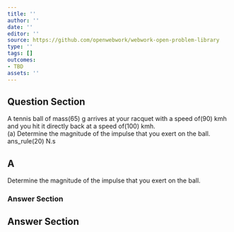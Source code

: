```yaml
---
title: ''
author: ''
date: ''
editor: ''
source: https://github.com/openwebwork/webwork-open-problem-library
type: ''
tags: []
outcomes:
- TBD
assets: ''
---
```


## Question Section 

 
A tennis ball of mass(65) g arrives at your racquet with a speed of(90) kmh and you hit it directly back at a speed of(100) kmh.  
(a) Determine the magnitude of the impulse that you exert on the ball.  
 ans_rule(20) N.s
## A
Determine the magnitude of the impulse that you exert on the ball.  
### Answer Section


## Answer Section

